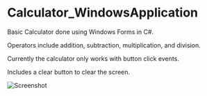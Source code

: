 # Calculator_WindowsApplication

Basic Calculator done using Windows Forms in C#.

Operators include addition, subtraction, multiplication, and division.

Currently the calculator only works with button click events.

Includes a clear button to clear the screen.


![Screenshot](https://github.com/RAlanWright/Calculator_WindowsApplication/Screenshot/calculator.png?raw=true "Optional Title")

